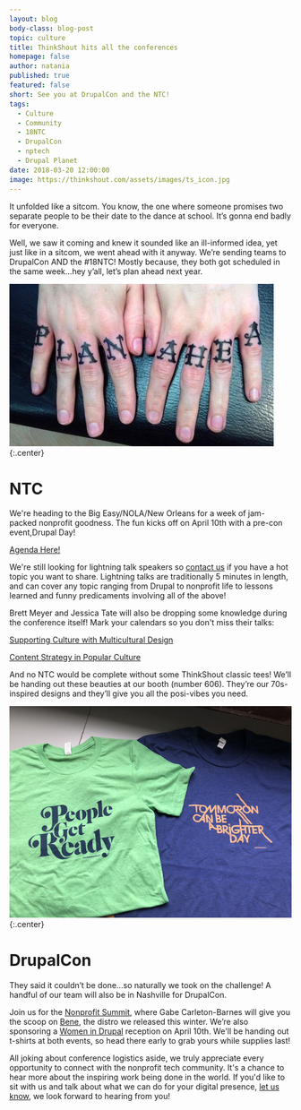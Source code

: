 ```yaml
---
layout: blog
body-class: blog-post
topic: culture
title: ThinkShout hits all the conferences
homepage: false
author: natania
published: true
featured: false
short: See you at DrupalCon and the NTC!
tags:
  - Culture
  - Community
  - 18NTC
  - DrupalCon
  - nptech
  - Drupal Planet
date: 2018-03-20 12:00:00
image: https://thinkshout.com/assets/images/ts_icon.jpg
---
```


It unfolded like a sitcom. You know, the one where someone promises two separate people to be their date to the dance at school. It’s gonna end badly for everyone.

Well, we saw it coming and knew it sounded like an ill-informed idea, yet just like in a sitcom, we went ahead with it anyway. We’re sending teams to DrupalCon AND the #18NTC! Mostly because, they both got scheduled in the same week...hey y’all, let’s plan ahead next year.

![Plan Ahead](/assets/images/blog/plan-ahead.jpg)
{:.center}

# NTC

We're heading to the Big Easy/NOLA/New Orleans for a week of jam-packed nonprofit goodness. The fun kicks off on April 10th with a pre-con event,Drupal Day!

[Agenda Here!](http://ntcdrupalday.org/)

We're still  looking for lightning talk speakers so [contact us](mailto:natania.leclerc@thinkshout.com) if you have a hot topic you want to share. Lightning talks are traditionally 5 minutes in length, and can cover any topic ranging from Drupal to nonprofit life to lessons learned and funny predicaments involving all of the above!

Brett Meyer and Jessica Tate will also be dropping some knowledge during the conference itself! Mark your calendars so you don't miss their talks:

[Supporting Culture with Multicultural Design](https://www.nten.org/ntc/program/sessions/supporting-diversity-with-multicultural-design/?mc_cid=997b26a472&mc_eid=[UNIQID])

[Content Strategy in Popular Culture](https://www.nten.org/ntc/program/sessions/content-strategy-in-popular-culture-2/?mc_cid=997b26a472&mc_eid=[UNIQID])

And no NTC would be complete without some ThinkShout classic tees! We’ll be handing out these beauties at our booth (number 606). They’re our 70s-inspired designs and they’ll give you all the posi-vibes you need.

![ThinkShout 2018 shirts](/assets/images/blog/TS2018-shirts.jpg)
{:.center}

# DrupalCon

They said it couldn’t be done...so naturally we took on the challenge! A handful of our team will also be in Nashville for DrupalCon.

Join us for the [Nonprofit Summit](https://events.drupal.org/nashville2018/nonprofit-summit), where Gabe Carleton-Barnes will give you the scoop on [Bene](https://thinkshout.com/bene/), the distro we released this winter. We’re also sponsoring a [Women in Drupal](https://events.drupal.org/nashville2018/women-drupal_) reception on April 10th. We'll be handing out t-shirts at both events, so head there early to grab yours while supplies last!

All joking about conference logistics aside, we truly appreciate every opportunity to connect with the nonprofit tech community. It's a chance to hear more about the inspiring work being done in the world. If you'd like to sit with us and talk about what we can do for your digital presence, [let us know](hello@thinkshout.com), we look forward to hearing from you!
